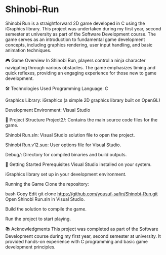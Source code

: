 # Shinobi-Run
Shinobi Run is a straightforward 2D game developed in C using the iGraphics library. This project was undertaken during my first year, second semester at university as part of the Software Development course. The game serves as an introduction to fundamental game development concepts, including graphics rendering, user input handling, and basic animation techniques.

🎮 Game Overview
In Shinobi Run, players control a ninja character navigating through various obstacles. The game emphasizes timing and quick reflexes, providing an engaging experience for those new to game development.

🛠️ Technologies Used
Programming Language: C

Graphics Library: iGraphics (a simple 2D graphics library built on OpenGL)

Development Environment: Visual Studio

📁 Project Structure
Project2/: Contains the main source code files for the game.

Shinobi Run.sln: Visual Studio solution file to open the project.

Shinobi Run.v12.suo: User options file for Visual Studio.

Debug/: Directory for compiled binaries and build outputs.

🚀 Getting Started
Prerequisites
Visual Studio installed on your system.

iGraphics library set up in your development environment.

Running the Game
Clone the repository:

bash
Copy
Edit
git clone https://github.com/yousuf-safin/Shinobi-Run.git
Open Shinobi Run.sln in Visual Studio.

Build the solution to compile the game.

Run the project to start playing.

📚 Acknowledgments
This project was completed as part of the Software Development course during my first year, second semester at university. It provided hands-on experience with C programming and basic game development principles.

